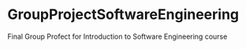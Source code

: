 # GroupProjectSoftwareEngineering
Final Group Profect for Introduction to Software Engineering course
